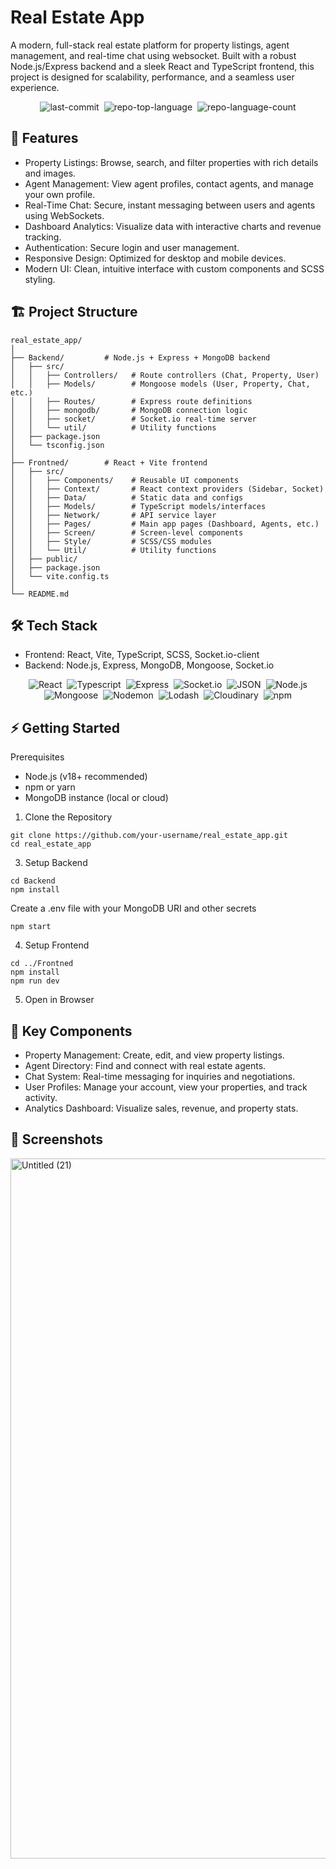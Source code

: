 # Real Estate App


A modern, full-stack real estate platform for property listings, agent management, and real-time chat using websocket. Built with a robust Node.js/Express backend and a sleek React and TypeScript frontend, this project is designed for scalability, performance, and a seamless user experience.


<div display="flex" align="center" class="text-center">
 
 <img alt="last-commit" src="https://img.shields.io/github/last-commit/anwesha2002/Real-Estate?style=flat&amp;logo=git&amp;logoColor=white&amp;color=0080ff" class="inline-block mx-1" style="margin: 0px 2px;"/>
 <img alt="repo-top-language" src="https://img.shields.io/github/languages/top/anwesha2002/Real-Estate?style=flat&amp;color=0080ff" class="inline-block mx-1" style="margin: 0px 2px;"/>
 <img alt="repo-language-count" src="https://img.shields.io/github/languages/count/anwesha2002/Real-Estate?style=flat&amp;color=0080ff" class="inline-block mx-1" style="margin: 0px 2px;"/>
</div>



## 🚀 Features
 - Property Listings: Browse, search, and filter properties with rich details and images.
 - Agent Management: View agent profiles, contact agents, and manage your own profile.
 - Real-Time Chat: Secure, instant messaging between users and agents using WebSockets.
 - Dashboard Analytics: Visualize data with interactive charts and revenue tracking.
 - Authentication: Secure login and user management.
 - Responsive Design: Optimized for desktop and mobile devices.
 - Modern UI: Clean, intuitive interface with custom components and SCSS styling.
   
## 🏗️ Project Structure

```
real_estate_app/
│
├── Backend/         # Node.js + Express + MongoDB backend
│   ├── src/
│   │   ├── Controllers/   # Route controllers (Chat, Property, User)
│   │   ├── Models/        # Mongoose models (User, Property, Chat, etc.)
│   │   ├── Routes/        # Express route definitions
│   │   ├── mongodb/       # MongoDB connection logic
│   │   ├── socket/        # Socket.io real-time server
│   │   └── util/          # Utility functions
│   ├── package.json
│   └── tsconfig.json
│
├── Frontned/        # React + Vite frontend
│   ├── src/
│   │   ├── Components/    # Reusable UI components
│   │   ├── Context/       # React context providers (Sidebar, Socket)
│   │   ├── Data/          # Static data and configs
│   │   ├── Models/        # TypeScript models/interfaces
│   │   ├── Network/       # API service layer
│   │   ├── Pages/         # Main app pages (Dashboard, Agents, etc.)
│   │   ├── Screen/        # Screen-level components
│   │   ├── Style/         # SCSS/CSS modules
│   │   └── Util/          # Utility functions
│   ├── public/
│   ├── package.json
│   └── vite.config.ts
│
└── README.md
```

## 🛠️ Tech Stack

 - Frontend: React, Vite, TypeScript, SCSS, Socket.io-client
 - Backend: Node.js, Express, MongoDB, Mongoose, Socket.io

<div display="flex" align="center" class="text-center">
  <img alt="React" src="https://img.shields.io/badge/React-61DAFB.svg?style=flat&amp;logo=React&amp;logoColor=black" class="inline-block mx-1" style="margin: 0px 2px;"/>
  <img alt="Typescript" src="https://img.shields.io/badge/TypeScript-61DAFB.svg?style=flat&amp;logo=TypeScript&amp;logoColor=black" class="inline-block mx-1" style="margin: 0px 2px;"/>
  <img alt="Express" src="https://img.shields.io/badge/Express-000000.svg?style=flat&amp;logo=Express&amp;logoColor=white" class="inline-block mx-1" style="margin: 0px 2px;">
  <img alt="Socket.io" src="https://img.shields.io/badge/Socket.io-000000.svg?style=flat&amp;logo=Socket.io&amp;logoColor=white" class="inline-block mx-1" style="margin: 0px 2px;">
  <img alt="JSON" src="https://img.shields.io/badge/JSON-000000.svg?style=flat&amp;logo=JSON&amp;logoColor=white" class="inline-block mx-1" style="margin: 0px 2px;">
  <img alt="Node.js" src="https://img.shields.io/badge/Node.js-3492FF.svg?style=flat&amp;logo=Node.js&amp;logoColor=white" class="inline-block mx-1" style="margin: 0px 2px;"/>
  <img alt="Mongoose" src="https://img.shields.io/badge/Mongoose-F04D35.svg?style=flat&amp;logo=Mongoose&amp;logoColor=white" class="inline-block mx-1" style="margin: 0px 2px;"/>
  <img alt="Nodemon" src="https://img.shields.io/badge/Nodemon-76D04B.svg?style=flat&amp;logo=Nodemon&amp;logoColor=white" class="inline-block mx-1" style="margin: 0px 2px;"/>
  <img alt="Lodash" src="https://img.shields.io/badge/Lodash-3492FF.svg?style=flat&amp;logo=Lodash&amp;logoColor=white" class="inline-block mx-1" style="margin: 0px 2px;"/>
  <img alt="Cloudinary" src="https://img.shields.io/badge/Cloudinary-3448C5.svg?style=flat&amp;logo=Cloudinary&amp;logoColor=white" class="inline-block mx-1" style="margin: 0px 2px;"/>
  <img alt="npm" src="https://img.shields.io/badge/npm-CB3837.svg?style=flat&amp;logo=npm&amp;logoColor=white" class="inline-block mx-1" style="margin: 0px 2px;"/>
</div>
   
## ⚡ Getting Started

Prerequisites

 - Node.js (v18+ recommended)
 - npm or yarn
 - MongoDB instance (local or cloud)
   
1. Clone the Repository

```
git clone https://github.com/your-username/real_estate_app.git
cd real_estate_app
```

3. Setup Backend

```
cd Backend
npm install
```

 Create a .env file with your MongoDB URI and other secrets
```
npm start
```

4. Setup Frontend

```
cd ../Frontned
npm install
npm run dev
```

5. Open in Browser

## 🧩 Key Components
 - Property Management: Create, edit, and view property listings.
 - Agent Directory: Find and connect with real estate agents.
 - Chat System: Real-time messaging for inquiries and negotiations.
 - User Profiles: Manage your account, view your properties, and track activity.
 - Analytics Dashboard: Visualize sales, revenue, and property stats.
   
## 📸 Screenshots

<img width="2192" height="1120" alt="Untitled (21)" src="https://github.com/user-attachments/assets/fa2aa6a5-d3c2-432e-9112-e07810851572" />
